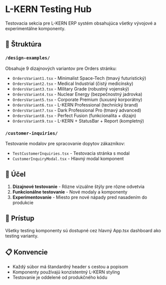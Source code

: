 # L-KERN Testing Hub

Testovacia sekcia pre L-KERN ERP systém obsahujúca všetky vývojové a experimentálne komponenty.

## 📁 Štruktúra

### `/design-examples/`
Obsahuje 9 dizajnových variantov pre Orders stránku:
- `OrdersVariant1.tsx` - Minimalist Space-Tech (tmavý futuristický)
- `OrdersVariant2.tsx` - Medical Industrial (čistý medicínsky)
- `OrdersVariant3.tsx` - Military Grade (robustný vojenský)
- `OrdersVariant4.tsx` - Nuclear Energy (bezpečnostný jadrovka)
- `OrdersVariant5.tsx` - Corporate Premium (luxusný korporátny)
- `OrdersVariant6.tsx` - L-KERN Professional (technický brand)
- `OrdersVariant7.tsx` - Dark Professional Pro (tmavý advanced)
- `OrdersVariant8.tsx` - Perfect Fusion (funkcionalita + dizajn)
- `OrdersVariant9.tsx` - L-KERN + StatusBar + Report (kompletný)

### `/customer-inquiries/`
Testovanie modalov pre spracovanie dopytov zákazníkov:
- `TestCustomerInquiries.tsx` - Testovacia stránka s modal
- `CustomerInquiryModal.tsx` - Hlavný modal komponent

## 🎯 Účel

1. **Dizajnové testovanie** - Rôzne vizuálne štýly pre rôzne odvetvia
2. **Funkcionálne testovanie** - Nové modaly a komponenty
3. **Experimentovanie** - Miesto pre nové nápady pred nasadením do produkcie

## 🚀 Prístup

Všetky testing komponenty sú dostupné cez hlavný App.tsx dashboard ako testing varianty.

## 📋 Konvencie

- Každý súbor má štandardný header s cestou a popisom
- Komponenty používajú konzistentný L-KERN styling
- Testovanie je oddelené od produkčného kódu